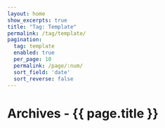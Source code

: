 ```yaml
---
layout: home
show_excerpts: true
title: "Tag: Template"
permalink: /tag/template/
pagination:
  tag: template
  enabled: true
  per_page: 10
  permalink: /page/:num/
  sort_field: 'date'
  sort_reverse: false
---
```


<h1>Archives - {{ page.title }}</h1>
